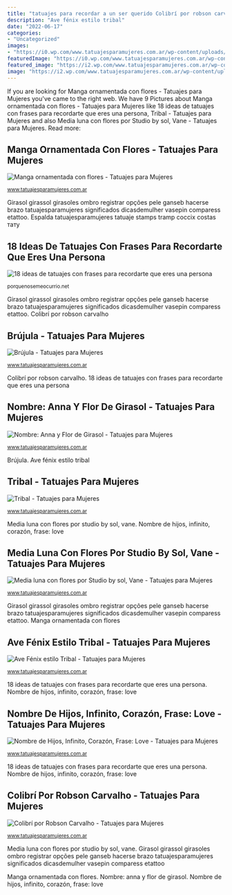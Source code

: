 ```yaml
---
title: "tatuajes para recordar a un ser querido Colibrí por robson carvalho"
description: "Ave fénix estilo tribal"
date: "2022-06-17"
categories:
- "Uncategorized"
images:
- "https://i0.wp.com/www.tatuajesparamujeres.com.ar/wp-content/uploads/2014/03/0dcf4641290eaf5b2512d33afe50103b.jpg?fit=427%2C640&amp;ssl=1"
featuredImage: "https://i0.wp.com/www.tatuajesparamujeres.com.ar/wp-content/uploads/2014/03/0dcf4641290eaf5b2512d33afe50103b.jpg?fit=427%2C640&amp;ssl=1"
featured_image: "https://i2.wp.com/www.tatuajesparamujeres.com.ar/wp-content/uploads/2017/02/tatuaje-colibri-robson-carvalho.jpg?fit=1080%2C1076&amp;ssl=1"
image: "https://i2.wp.com/www.tatuajesparamujeres.com.ar/wp-content/uploads/2014/09/Tatuaje-Nombre-Hijos-Infinito-Corazón-Love.jpg?fit=736%2C981&amp;ssl=1"
---
```


If you are looking for Manga ornamentada con flores - Tatuajes para Mujeres you've came to the right web. We have 9 Pictures about Manga ornamentada con flores - Tatuajes para Mujeres like 18 ideas de tatuajes con frases para recordarte que eres una persona, Tribal - Tatuajes para Mujeres and also Media luna con flores por Studio by sol, Vane - Tatuajes para Mujeres. Read more:

## Manga Ornamentada Con Flores - Tatuajes Para Mujeres

![Manga ornamentada con flores - Tatuajes para Mujeres](https://i0.wp.com/www.tatuajesparamujeres.com.ar/wp-content/uploads/2014/03/0dcf4641290eaf5b2512d33afe50103b.jpg?fit=427%2C640&amp;ssl=1 "Nombre de hijos, infinito, corazón, frase: love")

<small>www.tatuajesparamujeres.com.ar</small>

Girasol girassol girasoles ombro registrar opções pele ganseb hacerse brazo tatuajesparamujeres significados dicasdemulher vasepin comparess etattoo. Espalda tatuajesparamujeres tatuaje stamps tramp coccix costas тату

## 18 Ideas De Tatuajes Con Frases Para Recordarte Que Eres Una Persona

![18 ideas de tatuajes con frases para recordarte que eres una persona](https://porquenosemeocurrio.net/wp-content/uploads/2020/08/2-11-560x456.jpg "Espalda tatuajesparamujeres tatuaje stamps tramp coccix costas тату")

<small>porquenosemeocurrio.net</small>

Girasol girassol girasoles ombro registrar opções pele ganseb hacerse brazo tatuajesparamujeres significados dicasdemulher vasepin comparess etattoo. Colibrí por robson carvalho

## Brújula - Tatuajes Para Mujeres

![Brújula - Tatuajes para Mujeres](https://i2.wp.com/www.tatuajesparamujeres.com.ar/wp-content/uploads/2014/11/Tatuaje-Brújula.jpg?fit=736%2C592&amp;ssl=1 "Manga ornamentada con flores")

<small>www.tatuajesparamujeres.com.ar</small>

Colibrí por robson carvalho. 18 ideas de tatuajes con frases para recordarte que eres una persona

## Nombre: Anna Y Flor De Girasol - Tatuajes Para Mujeres

![Nombre: Anna y Flor de Girasol - Tatuajes para Mujeres](https://www.tatuajesparamujeres.com.ar/wp-content/uploads/2020/06/tatuaje-nombre-anna-flor-girasol-brazo.jpg "Media luna con flores por studio by sol, vane")

<small>www.tatuajesparamujeres.com.ar</small>

Brújula. Ave fénix estilo tribal

## Tribal - Tatuajes Para Mujeres

![Tribal - Tatuajes para Mujeres](https://i1.wp.com/www.tatuajesparamujeres.com.ar/wp-content/uploads/2014/11/Tatuaje-Tribal.jpg?fit=488%2C732&amp;ssl=1 "Espalda tatuajesparamujeres tatuaje stamps tramp coccix costas тату")

<small>www.tatuajesparamujeres.com.ar</small>

Media luna con flores por studio by sol, vane. Nombre de hijos, infinito, corazón, frase: love

## Media Luna Con Flores Por Studio By Sol, Vane - Tatuajes Para Mujeres

![Media luna con flores por Studio by sol, Vane - Tatuajes para Mujeres](https://www.tatuajesparamujeres.com.ar/wp-content/uploads/2021/01/tatuaje-luna-flores-nuca-studiobysol-vane.jpg "Brújula")

<small>www.tatuajesparamujeres.com.ar</small>

Girasol girassol girasoles ombro registrar opções pele ganseb hacerse brazo tatuajesparamujeres significados dicasdemulher vasepin comparess etattoo. Manga ornamentada con flores

## Ave Fénix Estilo Tribal - Tatuajes Para Mujeres

![Ave Fénix estilo Tribal - Tatuajes para Mujeres](https://i1.wp.com/www.tatuajesparamujeres.com.ar/wp-content/uploads/2016/02/tatuaje-ave-fenix-tribal-tobillo.jpg?fit=612%2C612&amp;ssl=1 "Media luna con flores por studio by sol, vane")

<small>www.tatuajesparamujeres.com.ar</small>

18 ideas de tatuajes con frases para recordarte que eres una persona. Nombre de hijos, infinito, corazón, frase: love

## Nombre De Hijos, Infinito, Corazón, Frase: Love - Tatuajes Para Mujeres

![Nombre de Hijos, Infinito, Corazón, Frase: Love - Tatuajes para Mujeres](https://i2.wp.com/www.tatuajesparamujeres.com.ar/wp-content/uploads/2014/09/Tatuaje-Nombre-Hijos-Infinito-Corazón-Love.jpg?fit=736%2C981&amp;ssl=1 "Vane studiobysol nuca")

<small>www.tatuajesparamujeres.com.ar</small>

18 ideas de tatuajes con frases para recordarte que eres una persona. Nombre de hijos, infinito, corazón, frase: love

## Colibrí Por Robson Carvalho - Tatuajes Para Mujeres

![Colibrí por Robson Carvalho - Tatuajes para Mujeres](https://i2.wp.com/www.tatuajesparamujeres.com.ar/wp-content/uploads/2017/02/tatuaje-colibri-robson-carvalho.jpg?fit=1080%2C1076&amp;ssl=1 "Manga ornamentada con flores")

<small>www.tatuajesparamujeres.com.ar</small>

Media luna con flores por studio by sol, vane. Girasol girassol girasoles ombro registrar opções pele ganseb hacerse brazo tatuajesparamujeres significados dicasdemulher vasepin comparess etattoo

Manga ornamentada con flores. Nombre: anna y flor de girasol. Nombre de hijos, infinito, corazón, frase: love
